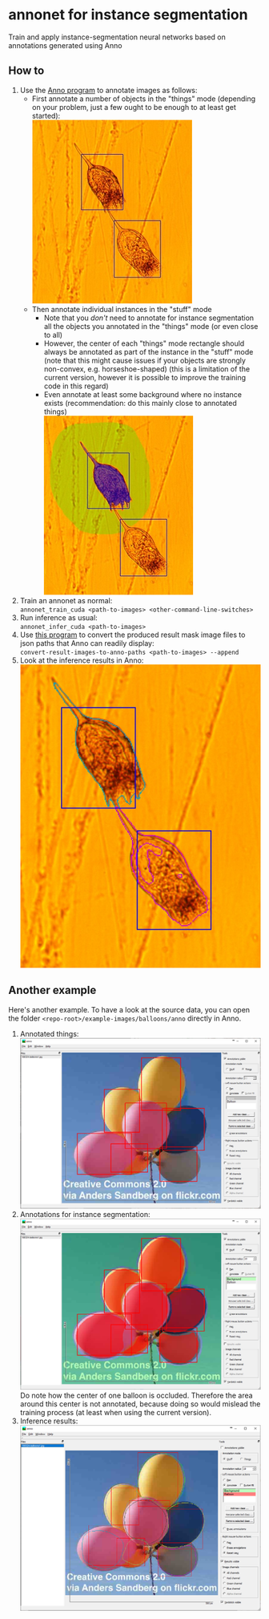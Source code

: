 # annonet for instance segmentation
Train and apply instance-segmentation neural networks based on annotations generated using Anno

## How to
1. Use the [Anno program](https://github.com/reunanen/anno) to annotate images as follows:
   - First annotate a number of objects in the "things" mode (depending on your problem, just a few ought to be enough to at least get started):\
     ![Example of just things annotated](example-images/creatures/creatures-1.jpg)   
   - Then annotate individual instances in the "stuff" mode
      - Note that you _don't_ need to annotate for instance segmentation all the objects you annotated in the "things" mode (or even close to all)
      - However, the center of each "things" mode rectangle should always be annotated as part of the instance in the "stuff" mode
        (note that this might cause issues if your objects are strongly non-convex, e.g. horseshoe-shaped)
        (this is a limitation of the current version, however it is possible to improve the training code in this regard)
      - Even annotate at least some background where no instance exists (recommendation: do this mainly close to annotated things)\
        ![Example where one instance segmentation annotation is added](example-images/creatures/creatures-2.jpg)
2. Train an annonet as normal:\
   `annonet_train_cuda <path-to-images> <other-command-line-switches>`
3. Run inference as usual:\
   `annonet_infer_cuda <path-to-images>`
4. Use [this program](https://github.com/reunanen/convert-result-images-to-anno-paths) to convert the produced result mask image files to
   json paths that Anno can readily display:\
   `convert-result-images-to-anno-paths <path-to-images> --append`
5. Look at the inference results in Anno:\
   ![Example of eventual inference results](example-images/creatures/creatures-3.jpg)
   
## Another example
Here's another example. To have a look at the source data, you can open the folder `<repo-root>/example-images/balloons/anno` directly in Anno.
1. Annotated things:\
   ![Example of just things annotated](example-images/balloons/examples/balloons-1.png)
2. Annotations for instance segmentation:\
   ![Example where instance segmentation annotations are added](example-images/balloons/examples/balloons-2.png)\
   Do note how the center of one balloon is occluded. Therefore the area around this center is not annotated, because doing so would
   mislead the training process (at least when using the current version).
3. Inference results:\
   ![Example of eventual inference results](example-images/balloons/examples/balloons-3.png)
